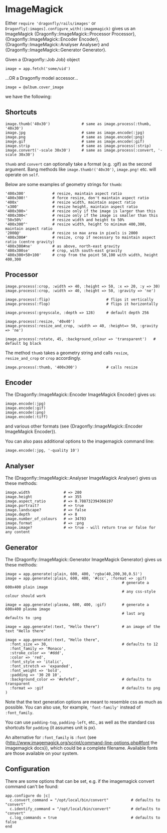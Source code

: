 ImageMagick
===========
Either `require 'dragonfly/rails/images'` or `Dragonfly[:images].configure_with(:imagemagick)`
gives us an ImageMagick {Dragonfly::ImageMagick::Processor Processor}, {Dragonfly::ImageMagick::Encoder Encoder},
{Dragonfly::ImageMagick::Analyser Analyser} and {Dragonfly::ImageMagick::Generator Generator}.

Given a {Dragonfly::Job Job} object

    image = app.fetch('some/uid')

...OR a Dragonfly model accessor...

    image = @album.cover_image

we have the following:

Shortcuts
---------
    image.thumb('40x30')              # same as image.process(:thumb, '40x30')
    image.jpg                         # same as image.encode(:jpg)
    image.png                         # same as image.encode(:png)
    image.gif                         # same as image.encode(:gif)
    image.strip                       # same as image.process(:strip)
    image.convert('-scale 30x30')     # same as image.process(:convert, '-scale 30x30')

`thumb` and `convert` can optionally take a format (e.g. :gif) as the second argument.
Bang methods like `image.thumb!('40x30')`, `image.png!` etc. will operate on `self`.

Below are some examples of geometry strings for `thumb`:

    '400x300'            # resize, maintain aspect ratio
    '400x300!'           # force resize, don't maintain aspect ratio
    '400x'               # resize width, maintain aspect ratio
    'x300'               # resize height, maintain aspect ratio
    '400x300>'           # resize only if the image is larger than this
    '400x300<'           # resize only if the image is smaller than this
    '50x50%'             # resize width and height to 50%
    '400x300^'           # resize width, height to minimum 400,300, maintain aspect ratio
    '2000@'              # resize so max area in pixels is 2000
    '400x300#'           # resize, crop if necessary to maintain aspect ratio (centre gravity)
    '400x300#ne'         # as above, north-east gravity
    '400x300se'          # crop, with south-east gravity
    '400x300+50+100'     # crop from the point 50,100 with width, height 400,300

Processor
---------

    image.process(:crop, :width => 40, :height => 50, :x => 20, :y => 30)
    image.process(:crop, :width => 40, :height => 50, :gravity => 'ne')

    image.process(:flip)                         # flips it vertically
    image.process(:flop)                         # flips it horizontally

    image.process(:greyscale, :depth => 128)     # default depth 256

    image.process(:resize, '40x40')
    image.process(:resize_and_crop, :width => 40, :height=> 50, :gravity => 'ne')

    image.process(:rotate, 45, :background_colour => 'transparent')   # default bg black

The method `thumb` takes a geometry string and calls `resize`, `resize_and_crop` or `crop` accordingly.

    image.process(:thumb, '400x300')             # calls resize

Encoder
-------
The {Dragonfly::ImageMagick::Encoder ImageMagick Encoder} gives us:

    image.encode(:jpg)
    image.encode(:gif)
    image.encode(:png)
    image.encode(:tiff)

and various other formats (see {Dragonfly::ImageMagick::Encoder ImageMagick Encoder}).

You can also pass additional options to the imagemagick command line:

    image.encode(:jpg, '-quality 10')

Analyser
--------
The {Dragonfly::ImageMagick::Analyser ImageMagick Analyser} gives us these methods:

    image.width               # => 280
    image.height              # => 355
    image.aspect_ratio        # => 0.788732394366197
    image.portrait?           # => true
    image.landscape?          # => false
    image.depth               # => 8
    image.number_of_colours   # => 34703
    image.format              # => :png
    image.image?              # => true - will return true or false for any content

Generator
---------
The {Dragonfly::ImageMagick::Generator ImageMagick Generator} gives us these methods:

    image = app.generate(:plain, 600, 400, 'rgba(40,200,30,0.5)')
    image = app.generate(:plain, 600, 400, '#ccc', :format => :gif)
                                                        # generate a 600x400 plain image
                                                        # any css-style colour should work

    image = app.generate(:plasma, 600, 400, :gif)       # generate a 600x400 plasma image
                                                        # last arg defaults to :png

    image = app.generate(:text, "Hello there")          # an image of the text "Hello there"

    image = app.generate(:text, "Hello there",
      :font_size => 30,                                 # defaults to 12
      :font_family => 'Monaco',
      :stroke_color => '#ddd',
      :color => 'red',
      :font_style => 'italic',
      :font_stretch => 'expanded',
      :font_weight => 'bold',
      :padding => '30 20 10',
      :background_color => '#efefef',                   # defaults to transparent
      :format => :gif                                   # defaults to png
    )

Note that the text generation options are meant to resemble css as much as possible. You can also use, for example, `'font-family'` instead of `:font_family`.

You can use `padding-top`, `padding-left`, etc., as well as the standard css shortcuts for `padding` (it assumes unit is px).

An alternative for `:font_family` is `:font` (see {http://www.imagemagick.org/script/command-line-options.php#font the imagemagick docs}), which could be a complete filename.
Available fonts are those available on your system.

Configuration
-------------
There are some options that can be set, e.g. if the imagemagick convert command can't be found:

    app.configure do |c|
      c.convert_command = "/opt/local/bin/convert"          # defaults to "convert"
      c.identify_command = "/opt/local/bin/convert"         # defaults to "convert"
      c.log_commands = true                                 # defaults to false
    end
